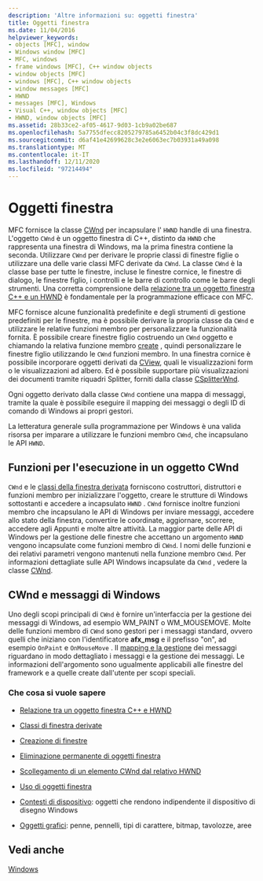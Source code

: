 ```yaml
---
description: 'Altre informazioni su: oggetti finestra'
title: Oggetti finestra
ms.date: 11/04/2016
helpviewer_keywords:
- objects [MFC], window
- Windows window [MFC]
- MFC, windows
- frame windows [MFC], C++ window objects
- window objects [MFC]
- windows [MFC], C++ window objects
- window messages [MFC]
- HWND
- messages [MFC], Windows
- Visual C++, window objects [MFC]
- HWND, window objects [MFC]
ms.assetid: 28b33ce2-af05-4617-9d03-1cb9a02be687
ms.openlocfilehash: 5a7755dfecc8205279785a6452b04c3f8dc429d1
ms.sourcegitcommit: d6af41e42699628c3e2e6063ec7b03931a49a098
ms.translationtype: MT
ms.contentlocale: it-IT
ms.lasthandoff: 12/11/2020
ms.locfileid: "97214494"
---
```

# <a name="window-objects"></a>Oggetti finestra

MFC fornisce la classe [CWnd](../mfc/reference/cwnd-class.md) per incapsulare l' `HWND` handle di una finestra. L'oggetto `CWnd` è un oggetto finestra di C++, distinto da `HWND` che rappresenta una finestra di Windows, ma la prima finestra contiene la seconda. Utilizzare `CWnd` per derivare le proprie classi di finestre figlie o utilizzare una delle varie classi MFC derivate da `CWnd`. La classe `CWnd` è la classe base per tutte le finestre, incluse le finestre cornice, le finestre di dialogo, le finestre figlio, i controlli e le barre di controllo come le barre degli strumenti. Una corretta comprensione della [relazione tra un oggetto finestra C++ e un HWND](../mfc/relationship-between-a-cpp-window-object-and-an-hwnd.md) è fondamentale per la programmazione efficace con MFC.

MFC fornisce alcune funzionalità predefinite e degli strumenti di gestione predefiniti per le finestre, ma è possibile derivare la propria classe da `CWnd` e utilizzare le relative funzioni membro per personalizzare la funzionalità fornita. È possibile creare finestre figlio costruendo un `CWnd` oggetto e chiamando la relativa funzione membro [create](../mfc/reference/cwnd-class.md#create) , quindi personalizzare le finestre figlio utilizzando le `CWnd` funzioni membro. In una finestra cornice è possibile incorporare oggetti derivati da [CView](../mfc/reference/cview-class.md), quali le visualizzazioni form o le visualizzazioni ad albero. Ed è possibile supportare più visualizzazioni dei documenti tramite riquadri Splitter, forniti dalla classe [CSplitterWnd](../mfc/reference/csplitterwnd-class.md).

Ogni oggetto derivato dalla classe `CWnd` contiene una mappa di messaggi, tramite la quale è possibile eseguire il mapping dei messaggi o degli ID di comando di Windows ai propri gestori.

La letteratura generale sulla programmazione per Windows è una valida risorsa per imparare a utilizzare le funzioni membro `CWnd`, che incapsulano le API `HWND`.

## <a name="functions-for-operating-on-a-cwnd"></a>Funzioni per l'esecuzione in un oggetto CWnd

`CWnd` e le [classi della finestra derivata](../mfc/derived-window-classes.md) forniscono costruttori, distruttori e funzioni membro per inizializzare l'oggetto, creare le strutture di Windows sottostanti e accedere a incapsulato `HWND` . `CWnd` fornisce inoltre funzioni membro che incapsulano le API di Windows per inviare messaggi, accedere allo stato della finestra, convertire le coordinate, aggiornare, scorrere, accedere agli Appunti e molte altre attività. La maggior parte delle API di Windows per la gestione delle finestre che accettano un argomento `HWND` vengono incapsulate come funzioni membro di `CWnd`. I nomi delle funzioni e dei relativi parametri vengono mantenuti nella funzione membro `CWnd`. Per informazioni dettagliate sulle API Windows incapsulate da `CWnd` , vedere la classe [CWnd](../mfc/reference/cwnd-class.md).

## <a name="cwnd-and-windows-messages"></a>CWnd e messaggi di Windows

Uno degli scopi principali di `CWnd` è fornire un'interfaccia per la gestione dei messaggi di Windows, ad esempio WM_PAINT o WM_MOUSEMOVE. Molte delle funzioni membro di `CWnd` sono gestori per i messaggi standard, ovvero quelli che iniziano con l'identificatore **afx_msg** e il prefisso "on", ad esempio `OnPaint` e `OnMouseMove` . Il [mapping e la gestione](../mfc/message-handling-and-mapping.md) dei messaggi riguardano in modo dettagliato i messaggi e la gestione dei messaggi. Le informazioni dell'argomento sono ugualmente applicabili alle finestre del framework e a quelle create dall'utente per scopi speciali.

### <a name="what-do-you-want-to-know-more-about"></a>Che cosa si vuole sapere

- [Relazione tra un oggetto finestra C++ e HWND](../mfc/relationship-between-a-cpp-window-object-and-an-hwnd.md)

- [Classi di finestra derivate](../mfc/derived-window-classes.md)

- [Creazione di finestre](../mfc/creating-windows.md)

- [Eliminazione permanente di oggetti finestra](../mfc/destroying-window-objects.md)

- [Scollegamento di un elemento CWnd dal relativo HWND](../mfc/detaching-a-cwnd-from-its-hwnd.md)

- [Uso di oggetti finestra](../mfc/working-with-window-objects.md)

- [Contesti di dispositivo](../mfc/device-contexts.md): oggetti che rendono indipendente il dispositivo di disegno Windows

- [Oggetti grafici](../mfc/graphic-objects.md): penne, pennelli, tipi di carattere, bitmap, tavolozze, aree

## <a name="see-also"></a>Vedi anche

[Windows](../mfc/windows.md)
